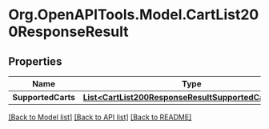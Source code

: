 # Org.OpenAPITools.Model.CartList200ResponseResult

## Properties

Name | Type | Description | Notes
------------ | ------------- | ------------- | -------------
**SupportedCarts** | [**List&lt;CartList200ResponseResultSupportedCartsInner&gt;**](CartList200ResponseResultSupportedCartsInner.md) |  | [optional] 

[[Back to Model list]](../README.md#documentation-for-models) [[Back to API list]](../README.md#documentation-for-api-endpoints) [[Back to README]](../README.md)

